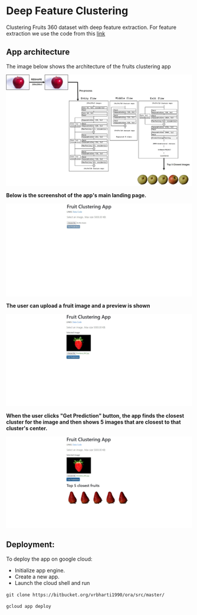 # Deep Feature Clustering
Clustering Fruits 360 dataset with deep feature extraction. For feature extraction we use the code from this [link](https://github.com/jorisguerin/pretrainedCNN_clustering)
## App architecture
The image below shows the architecture of the fruits clustering app

![](Picture2.jpg)

**Below is the screenshot of the app's main landing page.**

![](snap1.jpg)

**The user can upload a fruit image and a preview is shown**

![](snap2.jpg)

**When the user clicks "Get Prediction" button, the app finds the closest cluster for the image and then shows 5 images that are closest to that cluster's center.**

![](snap3.jpg)

## Deployment:
To deploy the app on google cloud:
* Initialize app engine.
* Create a new app.
* Launch the cloud shell and run

`git clone https://bitbucket.org/vrbharti1990/ora/src/master/`

`gcloud app deploy`
